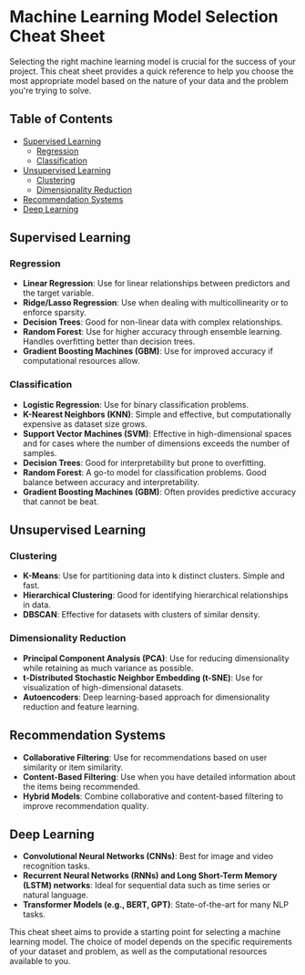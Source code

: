 # Machine Learning Model Selection Cheat Sheet

Selecting the right machine learning model is crucial for the success of your project. This cheat sheet provides a quick reference to help you choose the most appropriate model based on the nature of your data and the problem you're trying to solve.

## Table of Contents

- [Supervised Learning](#supervised-learning)
  - [Regression](#regression)
  - [Classification](#classification)
- [Unsupervised Learning](#unsupervised-learning)
  - [Clustering](#clustering)
  - [Dimensionality Reduction](#dimensionality-reduction)
- [Recommendation Systems](#recommendation-systems)
- [Deep Learning](#deep-learning)

## Supervised Learning

### Regression

- **Linear Regression**: Use for linear relationships between predictors and the target variable.
- **Ridge/Lasso Regression**: Use when dealing with multicollinearity or to enforce sparsity.
- **Decision Trees**: Good for non-linear data with complex relationships.
- **Random Forest**: Use for higher accuracy through ensemble learning. Handles overfitting better than decision trees.
- **Gradient Boosting Machines (GBM)**: Use for improved accuracy if computational resources allow.

### Classification

- **Logistic Regression**: Use for binary classification problems.
- **K-Nearest Neighbors (KNN)**: Simple and effective, but computationally expensive as dataset size grows.
- **Support Vector Machines (SVM)**: Effective in high-dimensional spaces and for cases where the number of dimensions exceeds the number of samples.
- **Decision Trees**: Good for interpretability but prone to overfitting.
- **Random Forest**: A go-to model for classification problems. Good balance between accuracy and interpretability.
- **Gradient Boosting Machines (GBM)**: Often provides predictive accuracy that cannot be beat.

## Unsupervised Learning

### Clustering

- **K-Means**: Use for partitioning data into k distinct clusters. Simple and fast.
- **Hierarchical Clustering**: Good for identifying hierarchical relationships in data.
- **DBSCAN**: Effective for datasets with clusters of similar density.

### Dimensionality Reduction

- **Principal Component Analysis (PCA)**: Use for reducing dimensionality while retaining as much variance as possible.
- **t-Distributed Stochastic Neighbor Embedding (t-SNE)**: Use for visualization of high-dimensional datasets.
- **Autoencoders**: Deep learning-based approach for dimensionality reduction and feature learning.

## Recommendation Systems

- **Collaborative Filtering**: Use for recommendations based on user similarity or item similarity.
- **Content-Based Filtering**: Use when you have detailed information about the items being recommended.
- **Hybrid Models**: Combine collaborative and content-based filtering to improve recommendation quality.

## Deep Learning

- **Convolutional Neural Networks (CNNs)**: Best for image and video recognition tasks.
- **Recurrent Neural Networks (RNNs) and Long Short-Term Memory (LSTM) networks**: Ideal for sequential data such as time series or natural language.
- **Transformer Models (e.g., BERT, GPT)**: State-of-the-art for many NLP tasks.

This cheat sheet aims to provide a starting point for selecting a machine learning model. The choice of model depends on the specific requirements of your dataset and problem, as well as the computational resources available to you.

